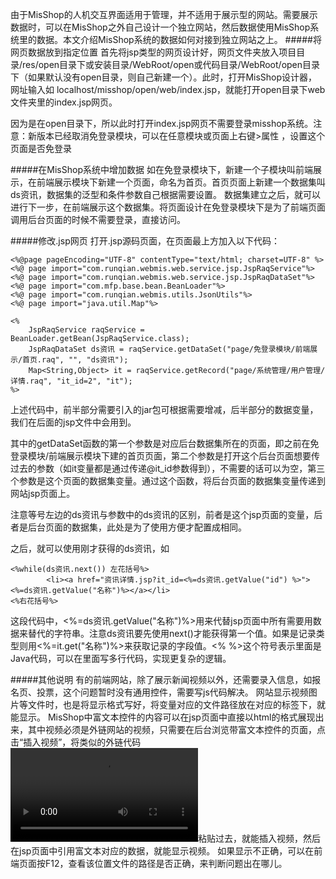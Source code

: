 由于MisShop的人机交互界面适用于管理，并不适用于展示型的网站。需要展示数据时，可以在MisShop之外自己设计一个独立网站，然后数据使用MisShop系统里的数据。本文介绍MisShop系统的数据如何对接到独立网站之上。
#####将网页数据放到指定位置
首先将jsp类型的网页设计好，网页文件夹放入项目目录/res/open目录下或安装目录/WebRoot/open或代码目录/WebRoot/open目录下（如果默认没有open目录，则自己新建一个）。此时，打开MisShop设计器，网址输入如 localhost/misshop/open/web/index.jsp，就能打开open目录下web文件夹里的index.jsp网页。

因为是在open目录下，所以此时打开index.jsp网页不需要登录misshop系统。注意：新版本已经取消免登录模块，可以在任意模块或页面上右键>属性 ，设置这个页面是否免登录

#####在MisShop系统中增加数据
如在免登录模块下，新建一个子模块叫前端展示，在前端展示模块下新建一个页面，命名为首页。首页页面上新建一个数据集叫ds资讯，数据集的泛型和条件参数自己根据需要设置。
数据集建立之后，就可以进行下一步，在前端展示这个数据集。将页面设计在免登录模块下是为了前端页面调用后台页面的时候不需要登录，直接访问。

#####修改.jsp网页
打开.jsp源码页面，在页面最上方加入以下代码：
```
<%@page pageEncoding="UTF-8" contentType="text/html; charset=UTF-8" %>
<%@ page import="com.runqian.webmis.web.service.jsp.JspRaqService"%>
<%@ page import="com.runqian.webmis.web.service.jsp.JspRaqDataSet"%>
<%@ page import="com.mfp.base.bean.BeanLoader"%>
<%@ page import="com.runqian.webmis.utils.JsonUtils"%>
<%@ page import="java.util.Map"%>

<%
	JspRaqService raqService = BeanLoader.getBean(JspRaqService.class);
	JspRaqDataSet ds资讯 = raqService.getDataSet("page/免登录模块/前端展示/首页.raq", "", "ds资讯");	
	Map<String,Object> it = raqService.getRecord("page/系统管理/用户管理/详情.raq", "it_id=2", "it");
%>
```
上述代码中，前半部分需要引入的jar包可根据需要增减，后半部分的数据变量，我们在后面的jsp文件中会用到。

其中的getDataSet函数的第一个参数是对应后台数据集所在的页面，即之前在免登录模块/前端展示模块下建的首页页面，第二个参数是打开这个后台页面想要传过去的参数（如it变量都是通过传递@it_id参数得到），不需要的话可以为空，第三个参数是这个页面的数据集变量。通过这个函数，将后台页面的数据集变量传递到网站jsp页面上。

注意等号左边的ds资讯与参数中的ds资讯的区别，前者是这个jsp页面的变量，后者是后台页面的数据集，此处是为了使用方便才配置成相同。

之后，就可以使用刚才获得的ds资讯，如
```
<%while(ds资讯.next()) 左花括号%>
        <li><a href="资讯详情.jsp?it_id=<%=ds资讯.getValue("id") %>"><%=ds资讯.getValue("名称")%></a></li>
<%右花括号%>
```
这段代码中，<%=ds资讯.getValue("名称")%>用来代替jsp页面中所有需要用数据来替代的字符串。注意ds资讯要先使用next()才能获得第一个值。如果是记录类型则用<%=it.get("名称")%>来获取记录的字段值。<% %>这个符号表示里面是Java代码，可以在里面写多行代码，实现更复杂的逻辑。

#####其他说明
有的前端网站，除了展示新闻视频以外，还需要录入信息，如报名页、投票，这个问题暂时没有通用控件，需要写js代码解决。
网站显示视频图片等文件时，也是将显示格式写好，将变量对应的文件路径放在对应的标签下，就能显示。
MisShop中富文本控件的内容可以在jsp页面中直接以html的格式展现出来，其中视频必须是外链网站的视频，只需要在后台浏览带富文本控件的页面，点击“插入视频”，将类似的外链代码<video src="https://vodpub2.v.news.cn/original/20190705/42f3ff67b8d5401691036e67c4ddbad8.mp4" controls="controls"></video>粘贴过去，就能插入视频，然后在jsp页面中引用富文本对应的数据，就能显示视频。
如果显示不正确，可以在前端页面按F12，查看该位置文件的路径是否正确，来判断问题出在哪儿。
